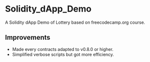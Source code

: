 # Solidity_dApp_Demo
A Solidity dApp Demo of Lottery based on freecodecamp.org course.

## Improvements
* Made every contracts adapted to v0.8.0 or higher.
* Simplified verbose scripts but got more efficiency.
